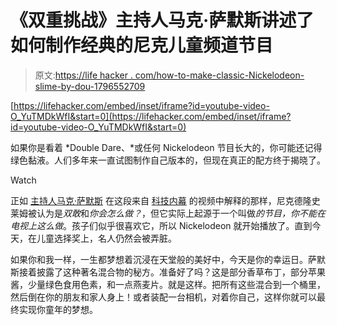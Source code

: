 # 《双重挑战》主持人马克·萨默斯讲述了如何制作经典的尼克儿童频道节目

> 原文:[https://life hacker . com/how-to-make-classic-Nickelodeon-slime-by-dou-1796552709](https://lifehacker.com/how-to-make-classic-nickelodeon-slime-according-to-dou-1796552709)

 [https://lifehacker.com/embed/inset/iframe?id=youtube-video-O_YuTMDkWfI&start=0](https://lifehacker.com/embed/inset/iframe?id=youtube-video-O_YuTMDkWfI&start=0) 

如果你是看着 *Double Dare、*或任何 Nickelodeon 节目长大的，你可能还记得绿色黏液。人们多年来一直试图制作自己版本的，但现在真正的配方终于揭晓了。

Watch

正如 [主持人马克·萨默斯](http://jezebel.com/behold-marc-summers-is-the-most-wonderful-tv-host-ever-1151607394) 在这段来自 [科技内幕](https://www.youtube.com/watch?v=O_YuTMDkWfI) 的视频中解释的那样，尼克德隆史莱姆被认为是*双敢*和*你会怎么做？*，但它实际上起源于一个叫做*的节目，你不能在电视上这么做*。孩子们似乎很喜欢它，所以 Nickelodeon 就开始播放了。直到今天，在儿童选择奖上，名人仍然会被弄脏。

如果你和我一样，一生都梦想着沉浸在天堂般的美好中，今天是你的幸运日。萨默斯接着披露了这种著名混合物的秘方。准备好了吗？这是部分香草布丁，部分苹果酱，少量绿色食用色素，和一点燕麦片。就是这样。把所有这些混合到一个桶里，然后倒在你的朋友和家人身上！或者装配一台相机，对着你自己，这样你就可以最终实现你童年的梦想。